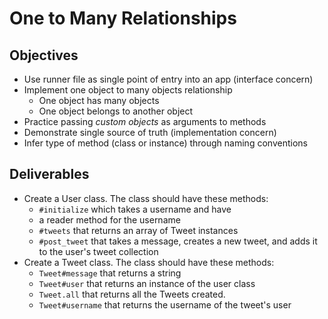 # One to Many Relationships

## Objectives

* Use runner file as single point of entry into an app (interface concern)
* Implement one object to many objects relationship
  * One object has many objects
  * One object belongs to another object
* Practice passing *custom objects* as arguments to methods
* Demonstrate single source of truth (implementation concern)
* Infer type of method (class or instance) through naming conventions

## Deliverables

* Create a User class. The class should have these methods:
  * `#initialize` which takes a username and have
  * a reader method for the username
  * `#tweets` that returns an array of Tweet instances
  * `#post_tweet` that takes a message, creates a new tweet, and adds it to the user's tweet collection
* Create a Tweet class. The class should have these methods:
  * `Tweet#message` that returns a string
  * `Tweet#user` that returns an instance of the user class
  * `Tweet.all` that returns all the Tweets created.
  * `Tweet#username` that returns the username of the tweet's user
